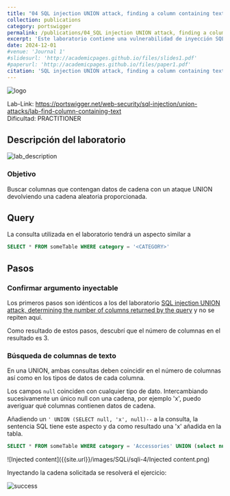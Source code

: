 ```yaml
---
title: "04 SQL injection UNION attack, finding a column containing text"
collection: publications
category: portswigger
permalink: /publications/04_SQL injection UNION attack, finding a column containing text
excerpt: 'Este laboratorio contiene una vulnerabilidad de inyección SQL en el filtro de categoría de productos. Para resolver el laboratorio, realizamos un ataque de inyección SQL que devuelve una fila adicional que contiene el valor proporcionado. Esta técnica nos ayuda a determinar qué columnas son compatibles con datos de cadena.'
date: 2024-12-01
#venue: 'Journal 1'
#slidesurl: 'http://academicpages.github.io/files/slides1.pdf'
#paperurl: 'http://academicpages.github.io/files/paper1.pdf'
citation: 'SQL injection UNION attack, finding a column containing text'
---
```


![logo]({{site.url}}/images/SQLi/sqli-4/logo.png)

Lab-Link: <https://portswigger.net/web-security/sql-injection/union-attacks/lab-find-column-containing-text>  
Dificultad: PRACTITIONER  

## Descripción del laboratorio

![lab_description]({{site.url}}/images/SQLi/sqli-4/lab_description.png)

###  Objetivo

Buscar columnas que contengan datos de cadena con un ataque UNION devolviendo una cadena aleatoria proporcionada.

## Query

La consulta utilizada en el laboratorio tendrá un aspecto similar a

```sql
SELECT * FROM someTable WHERE category = '<CATEGORY>'
```

## Pasos

### Confirmar argumento inyectable

Los primeros pasos son idénticos a los del laboratorio [SQL injection UNION attack, determining the number of columns returned by the query](https://sacrabma92.github.io/Blog//publications/03_SQL%20injection%20UNION%20attack,%20determining%20the%20number%20of%20columns%20returned%20by%20the%20query) y no se repiten aquí.

Como resultado de estos pasos, descubrí que el número de columnas en el resultado es 3.

### Búsqueda de columnas de texto

En una UNION, ambas consultas deben coincidir en el número de columnas así como en los tipos de datos de cada columna.

Los campos `null` coinciden con cualquier tipo de dato. Intercambiando sucesivamente un único null con una cadena, por ejemplo 'x', puedo averiguar qué columnas contienen datos de cadena.

Añadiendo un `' UNION (SELECT null, 'x', null)--` a la consulta, la sentencia SQL tiene este aspecto y da como resultado una 'x' añadida en la tabla.

```sql
SELECT * FROM someTable WHERE category = 'Accessories' UNION (select null, 'x', null)--'
```

![Injected content]({{site.url}}/images/SQLi/sqli-4/Injected content.png)

Inyectando la cadena solicitada se resolverá el ejercicio:

![success]({{site.url}}/images/SQLi/sqli-4/success.png)
